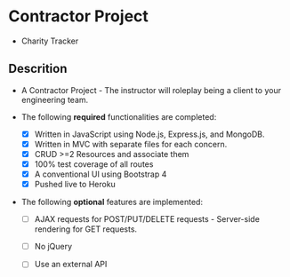 # Contractor Project 
- Charity Tracker

## Descrition
- A Contractor Project - The instructor will roleplay being a client to your engineering team. 

- The following **required** functionalities are completed:

    * [X] Written in JavaScript using Node.js, Express.js, and MongoDB.
    * [X] Written in MVC with separate files for each concern.
    * [X] CRUD >=2 Resources and associate them
    * [X] 100% test coverage of all routes
    * [X] A conventional UI using Bootstrap 4
    * [X] Pushed live to Heroku

- The following **optional** features are implemented:

    * [ ] AJAX requests for POST/PUT/DELETE requests - Server-side rendering for GET requests.
    * [ ] No jQuery
    * [ ] Use an external API
    
